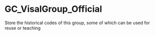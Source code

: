 # GC_VisalGroup_Official
Store the historical codes of this group, some of which can be used for reuse or teaching
